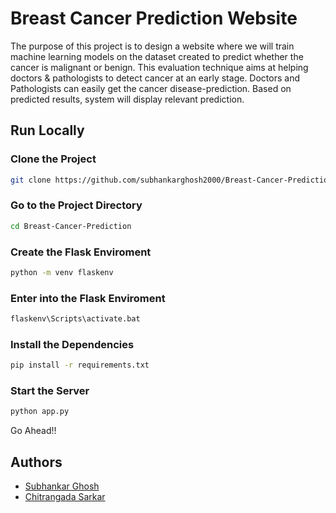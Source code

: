 # Breast Cancer Prediction Website
The purpose of this project is to design a website where we will train machine learning models on the dataset created to predict whether the cancer is malignant or benign. This evaluation technique aims at helping doctors & pathologists to detect cancer at an early stage. Doctors and Pathologists can easily get the cancer disease-prediction. Based on predicted results, system will display relevant prediction.
## Run Locally
### Clone the Project
```bash
git clone https://github.com/subhankarghosh2000/Breast-Cancer-Prediction.git
```
### Go to the Project Directory
```bash
cd Breast-Cancer-Prediction
```
### Create the Flask Enviroment
```bash
python -m venv flaskenv
```
### Enter into the Flask Enviroment
```bash
flaskenv\Scripts\activate.bat
```
### Install the Dependencies
```bash
pip install -r requirements.txt
```
### Start the Server
```bash
python app.py
```
Go Ahead!!
## Authors
- [Subhankar Ghosh](https://github.com/subhankarghosh2000)
- [Chitrangada Sarkar](https://github.com/ChitrangadaSarkar)
